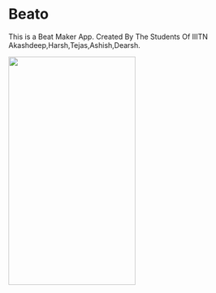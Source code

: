 # Beato
This is a Beat Maker App.
Created By The Students Of IIITN Akashdeep,Harsh,Tejas,Ashish,Dearsh.


<img src="docs/gif/Beato.gif" height="450px" width="250px"/>
